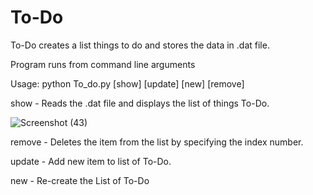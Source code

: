 # To-Do
To-Do creates a list things to do and  stores the data in .dat file. 

Program runs from command line arguments

Usage: python To_do.py [show] [update] [new] [remove]

show - Reads the .dat file and displays the list of things To-Do.

![Screenshot (43)](https://user-images.githubusercontent.com/34830693/81829324-673e0580-9558-11ea-8daa-5da4adf89da6.png)

remove - Deletes the item from the list by specifying the index number.

update - Add new item to list of To-Do.

new - Re-create the List of To-Do
